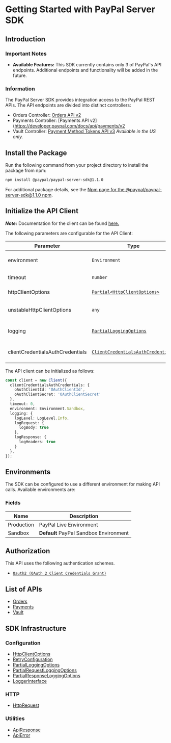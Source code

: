 
# Getting Started with PayPal Server SDK

## Introduction

### Important Notes

- **Available Features:** This SDK currently contains only 3 of PayPal's API endpoints. Additional endpoints and functionality will be added in the future.

### Information

The PayPal Server SDK provides integration access to the PayPal REST APIs. The API endpoints are divided into distinct controllers:

- Orders Controller: [Orders API v2](https://developer.paypal.com/docs/api/orders/v2/)
- Payments Controller: [Payments API v2](https://developer.paypal.com/docs/api/payments/v2
- Vault Controller: [Payment Method Tokens API v3](https://developer.paypal.com/docs/api/payment-tokens/v3/) *Available in the US only.*

## Install the Package

Run the following command from your project directory to install the package from npm:

```bash
npm install @paypal/paypal-server-sdk@1.1.0
```

For additional package details, see the [Npm page for the @paypal/paypal-server-sdk@1.1.0 npm](https://www.npmjs.com/package/@paypal/paypal-server-sdk/v/1.1.0).

## Initialize the API Client

**_Note:_** Documentation for the client can be found [here.](https://www.github.com/paypal/PayPal-TypeScript-Server-SDK/tree/1.1.0/doc/client.md)

The following parameters are configurable for the API Client:

| Parameter | Type | Description |
|  --- | --- | --- |
| environment | `Environment` | The API environment. <br> **Default: `Environment.Sandbox`** |
| timeout | `number` | Timeout for API calls.<br>*Default*: `0` |
| httpClientOptions | [`Partial<HttpClientOptions>`](https://www.github.com/paypal/PayPal-TypeScript-Server-SDK/tree/1.1.0/doc/http-client-options.md) | Stable configurable http client options. |
| unstableHttpClientOptions | `any` | Unstable configurable http client options. |
| logging | [`PartialLoggingOptions`](https://www.github.com/paypal/PayPal-TypeScript-Server-SDK/tree/1.1.0/doc/partial-logging-options.md) | Logging Configuration to enable logging |
| clientCredentialsAuthCredentials | [`ClientCredentialsAuthCredentials`](https://www.github.com/paypal/PayPal-TypeScript-Server-SDK/tree/1.1.0/doc/auth/oauth-2-client-credentials-grant.md) | The credential object for clientCredentialsAuth |

The API client can be initialized as follows:

```ts
const client = new Client({
  clientCredentialsAuthCredentials: {
    oAuthClientId: 'OAuthClientId',
    oAuthClientSecret: 'OAuthClientSecret'
  },
  timeout: 0,
  environment: Environment.Sandbox,
  logging: {
    logLevel: LogLevel.Info,
    logRequest: {
      logBody: true
    },
    logResponse: {
      logHeaders: true
    }
  },
});
```

## Environments

The SDK can be configured to use a different environment for making API calls. Available environments are:

### Fields

| Name | Description |
|  --- | --- |
| Production | PayPal Live Environment |
| Sandbox | **Default** PayPal Sandbox Environment |

## Authorization

This API uses the following authentication schemes.

* [`Oauth2 (OAuth 2 Client Credentials Grant)`](https://www.github.com/paypal/PayPal-TypeScript-Server-SDK/tree/1.1.0/doc/auth/oauth-2-client-credentials-grant.md)

## List of APIs

* [Orders](https://www.github.com/paypal/PayPal-TypeScript-Server-SDK/tree/1.1.0/doc/controllers/orders.md)
* [Payments](https://www.github.com/paypal/PayPal-TypeScript-Server-SDK/tree/1.1.0/doc/controllers/payments.md)
* [Vault](https://www.github.com/paypal/PayPal-TypeScript-Server-SDK/tree/1.1.0/doc/controllers/vault.md)

## SDK Infrastructure

### Configuration

* [HttpClientOptions](https://www.github.com/paypal/PayPal-TypeScript-Server-SDK/tree/1.1.0/doc/http-client-options.md)
* [RetryConfiguration](https://www.github.com/paypal/PayPal-TypeScript-Server-SDK/tree/1.1.0/doc/retry-configuration.md)
* [PartialLoggingOptions](https://www.github.com/paypal/PayPal-TypeScript-Server-SDK/tree/1.1.0/doc/partial-logging-options.md)
* [PartialRequestLoggingOptions](https://www.github.com/paypal/PayPal-TypeScript-Server-SDK/tree/1.1.0/doc/partial-request-logging-options.md)
* [PartialResponseLoggingOptions](https://www.github.com/paypal/PayPal-TypeScript-Server-SDK/tree/1.1.0/doc/partial-response-logging-options.md)
* [LoggerInterface](https://www.github.com/paypal/PayPal-TypeScript-Server-SDK/tree/1.1.0/doc/logger-interface.md)

### HTTP

* [HttpRequest](https://www.github.com/paypal/PayPal-TypeScript-Server-SDK/tree/1.1.0/doc/http-request.md)

### Utilities

* [ApiResponse](https://www.github.com/paypal/PayPal-TypeScript-Server-SDK/tree/1.1.0/doc/api-response.md)
* [ApiError](https://www.github.com/paypal/PayPal-TypeScript-Server-SDK/tree/1.1.0/doc/api-error.md)

